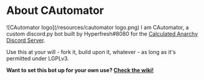 # About CAutomator
![CAutomator logo](/resources/cautomator logo.png)
I am CAutomator, a custom discord.py bot built by Hyperfresh#8080 for the [Calculated Anarchy Discord Server](https://discord.gg/cRVKFye).

Use this at your will - fork it, build upon it, whatever - as long as it's permitted under LGPLv3.

**Want to set this bot up for your own use? [Check the wiki!](https://github.com/Hyperfresh8080/CAutomator/wiki/Setup)**

